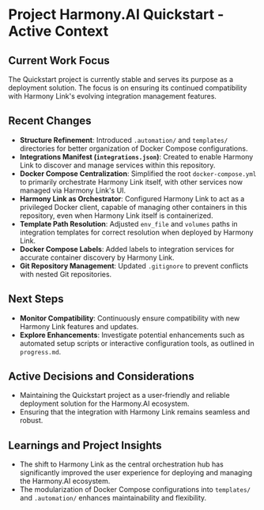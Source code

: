 # Project Harmony.AI Quickstart - Active Context

## Current Work Focus
The Quickstart project is currently stable and serves its purpose as a deployment solution. The focus is on ensuring its continued compatibility with Harmony Link's evolving integration management features.

## Recent Changes
- **Structure Refinement**: Introduced `.automation/` and `templates/` directories for better organization of Docker Compose configurations.
- **Integrations Manifest (`integrations.json`)**: Created to enable Harmony Link to discover and manage services within this repository.
- **Docker Compose Centralization**: Simplified the root `docker-compose.yml` to primarily orchestrate Harmony Link itself, with other services now managed via Harmony Link's UI.
- **Harmony Link as Orchestrator**: Configured Harmony Link to act as a privileged Docker client, capable of managing other containers in this repository, even when Harmony Link itself is containerized.
- **Template Path Resolution**: Adjusted `env_file` and `volumes` paths in integration templates for correct resolution when deployed by Harmony Link.
- **Docker Compose Labels**: Added labels to integration services for accurate container discovery by Harmony Link.
- **Git Repository Management**: Updated `.gitignore` to prevent conflicts with nested Git repositories.

## Next Steps
- **Monitor Compatibility**: Continuously ensure compatibility with new Harmony Link features and updates.
- **Explore Enhancements**: Investigate potential enhancements such as automated setup scripts or interactive configuration tools, as outlined in `progress.md`.

## Active Decisions and Considerations
- Maintaining the Quickstart project as a user-friendly and reliable deployment solution for the Harmony.AI ecosystem.
- Ensuring that the integration with Harmony Link remains seamless and robust.

## Learnings and Project Insights
- The shift to Harmony Link as the central orchestration hub has significantly improved the user experience for deploying and managing the Harmony.AI ecosystem.
- The modularization of Docker Compose configurations into `templates/` and `.automation/` enhances maintainability and flexibility.
